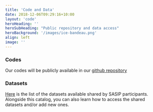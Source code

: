```yaml
---
title: 'Code and Data'
date: 2018-12-06T09:29:16+10:00
layout: 'code'
heroHeading: ''
heroSubHeading: "Public repository and data access"
heroBackground: '/images/ice-bandeau.png'
align: left
image: ''
---
```


### Codes

Our codes will be publicly available in our [github repository](https://github.com/orgs/sasip-climate)

### Datasets

[Here](https://github.com/sasip-climate/catalog-shared-data-SASIP) is the list of the datasets available shared by SASIP participants. 
Alongside this catalog, you can also learn how to access the shared datasets and/or add new ones.

